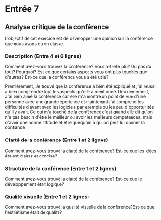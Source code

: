 # Entrée 7
## Analyse critique de la conférence

L’objectif de cet exercice est de développer une opinion sur la conférence que nous avons eu en classe. 

### Description (Entre 4 et 6 lignes)
Comment avez-vous trouvez la conférence? Vous a-t-elle plu? Ou pas du tout? Pourquoi? Est-ce que certains aspects vous ont plus touchés que d'autres? Est-ce que la conférence vous a été utile?

Premièrement, Je trouvé que la conférence a bien été expliqué et j'ai reussi a bien comprendre tout les aspects qu'elle a mentionné. Deuxiemement, J'ai bien aimé la conférence car elle m'a montré un point de vue d'une personne avec une grande eperience et maintenant j'ai comprend les difficultés d'avant avec les logiciels par exemple ou les peu d'opportunités qu'il y avait. Ce qui m'a touché de la conférence c'est quand elle dit qu'on n'a pas besoin d'être le meilleur ou avoir les meilleurs competences, mais d'avoir une bonne attitude et être quequ'un à qui on peut lui donner la confiance 

### Clarté de la conférence (Entre 1 et 2 lignes)
Comment avez-vous trouvé la clarté de la conférence? Est-ce que les idées étaient claires et concise?

### Structure de la conférence (Entre 1 et 2 lignes)
Comment avez-vous trouvé la clarté de la conférence? Est-ce que le développement était logique?

### Qualité visuelle (Entre 1 et 2 lignes)
Comment avez-vous trouvé la qualité visuelle de la conférence?Est-ce que l'esthétisme était de qualité?


